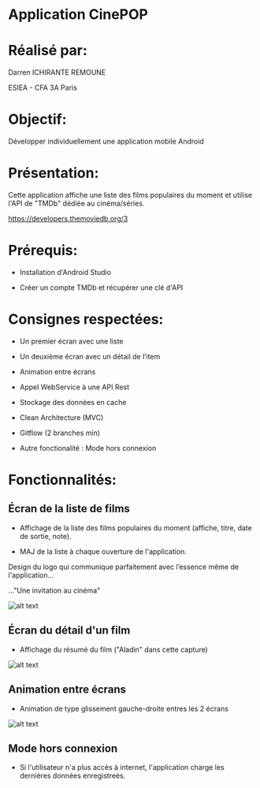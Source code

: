# Application CinePOP

# Réalisé par:

Darren ICHIRANTE REMOUNE

ESIEA - CFA 3A Paris

# Objectif:

Développer individuellement une application mobile Android

# Présentation:

Cette application affiche une liste des films populaires du moment et utilise l'API de "TMDb" dédiée au cinéma/séries.

https://developers.themoviedb.org/3

# Prérequis:

- Installation d'Android Studio

- Créer un  compte TMDb et récupérer une clé d'API

# Consignes respectées:

- Un premier écran avec une liste 

- Un deuxième écran avec un détail de l’item

- Animation entre écrans

- Appel WebService à une API Rest

- Stockage des données en cache

- Clean Architecture (MVC)

- Gitflow (2 branches min)

- Autre fonctionalité : Mode hors connexion

# Fonctionnalités:

## Écran de la liste de films

- Affichage de la liste des films populaires du moment (affiche, titre, date de sortie, note). 

- MAJ de la liste à chaque ouverture de l'application.

Design du logo qui communique parfaitement avec l’essence même de l'application... 

..."Une invitation au cinéma"

![alt text](https://user-images.githubusercontent.com/49784324/59020223-d475f080-8849-11e9-8178-25487f8eb675.gif)

## Écran du détail d'un film

- Affichage du résumé du film ("Aladin" dans cette capture)

![alt text](https://user-images.githubusercontent.com/49784324/59019155-c3c47b00-8847-11e9-8cb4-968521a834d8.jpg)

## Animation entre écrans

- Animation de type glissement gauche-droite entres les 2 écrans

![alt text](https://user-images.githubusercontent.com/49784324/59013127-83f69700-8839-11e9-9f9c-d6836b712ff4.gif)

## Mode hors connexion

- Si l'utilisateur n'a plus accès à internet, l'application charge les dernières données enregistreés.
